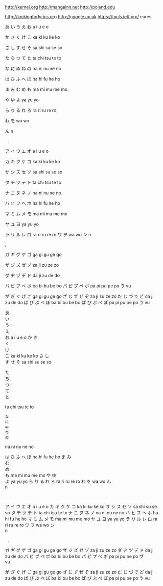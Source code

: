 http://kernel.org http://mangainn.net http://poland.edu 

http://lookingforlyrics.org http://google.co.uk https://tools.ietf.org/ 
eures

あ い う え お a i u e o


か き く け こ  ka	ki	ku	ke	ko 


さ し す せ そ sa	shi	su	se	so


た ち つ て と ta	chi	tsu	te	to


な に ぬ ね	の na	ni	nu	ne	no


は ひ ふ へ ほ ha	hi	fu	he	ho 


ま み む め も ma	mi	mu	me	mo


や ゆ よ ya	yu	yo 


ら り る れ ろ ra	ri	ru	re	ro 


わ を wa	wo


ん n

 
. 

ア	イ	ウ	エ	オ a	i	u	e	o 

カ	キ	ク	ケ	コ ka	ki	ku	ke	ko 

サ	シ	ス	セ	ソ sa	shi	su	se	so

タ	チ	ツ	テ	ト ta	chi	tsu	te	to 

ナ	ニ	ヌ	ネ	ノ na	ni	nu	ne	no 

ハ	ヒ	フ	ヘ	ホ ha	hi	fu	he	ho 

マ	ミ	ム	メ	モ ma	mi	mu	me	mo 

ヤ	ユ	ヨ ya	yu	yo 

ラ	リ	ル	レ	ロ ra	ri	ru	re	ro ワ	ヲ wa	wo ン n

  ,   

ガ	ギ	グ	ゲ	ゴ ga	gi	gu	ge	go 

ザ	ジ	ズ	ゼ	ゾ za	ji	zu	ze	zo 

ダ	ヂ	ヅ	デ	ド da	ji	zu	de	do 

バ	ビ	ブ	ベ	ボ ba	bi	bu	be	bo 
パ	ピ	プ	ペ ポ pa	pi	pu	pe	po ヴ vu

が	ぎ	ぐ	げ	ご ga	gi	gu	ge	go 
ざ	じ	ず	ぜ	ぞ za	ji	zu	ze	zo 
だ	じ	づ	で	ど da	ji	zu	de	do
ば	び	ぶ	べ	ぼ ba	bi	bu	be	bo
ぱ	ぴ	ぷ	ぺ ぽ pa	pi	pu	pe	po ゔ vu






























あ	
い	
う	
え	
お
a	i	u	e	o
 か
 き	
 く	
 け	
 こ
ka	ki	ku	ke	ko
 さ
 し	
 す
 せ
 そ
sa	shi	su	se	so





 た	
 ち	
 つ	
 て	
 と 
 
 
 
 
 
 ta	chi	tsu	te	to




	な	
	に	
	ぬ	
	ね	
	の


na	ni	nu	ne	no


は
ひ
ふ
へ
ほ
ha	hi	fu	he	ho
ま
み	
む	
め	
も
ma	mi	mu	me	mo
 や
 ゆ		
 よ
ya		yu		yo
	ら
	り
	る
	れ
	ろ
ra	ri	ru	re	ro
わ
を
wa				wo
ん				
n				


 

ア	イ	ウ	エ	オ
a	i	u	e	o
	カ	キ	ク	ケ	コ
ka	ki	ku	ke	ko
	サ	シ	ス	セ	ソ
sa	shi	su	se	so
	タ	チ	ツ	テ	ト
ta	chi	tsu	te	to
	ナ	ニ	ヌ	ネ	ノ
na	ni	nu	ne	no
	ハ	ヒ	フ	ヘ	ホ
ha	hi	fu	he	ho
	マ	ミ	ム	メ	モ
ma	mi	mu	me	mo
	ヤ		ユ		ヨ
ya		yu		yo
	ラ	リ	ル	レ	ロ
ra	ri	ru	re	ro
	ワ				ヲ
wa				wo
	ン				
n				

















 
, 
 
 
 
 
 
 
 
 
 
 
 
 


ガ	ギ	グ	ゲ	ゴ
ga	gi	gu	ge	go
	ザ	ジ	ズ	ゼ	ゾ
za	ji	zu	ze	zo
	ダ	ヂ	ヅ	デ	ド
da	ji	zu	de	do
	バ	ビ	ブ	ベ	ボ
ba	bi	bu	be	bo
	パ	ピ	プ	ペ	ポ
pa	pi	pu	pe	po
			ヴ		
vu		

が	ぎ	ぐ	げ	ご ga	gi	gu	ge	go ざ	じ	ず	ぜ	ぞ za	ji	zu	ze	zo だ	じ	づ	で	ど da	ji	zu	de	do ば	び	ぶ	べ	ぼ ba	bi	bu	be	bo ぱ	ぴ	ぷ	ぺ ぽ pa	pi	pu	pe	po ゔ vu

